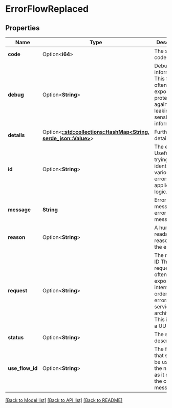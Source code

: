 # ErrorFlowReplaced

## Properties

Name | Type | Description | Notes
------------ | ------------- | ------------- | -------------
**code** | Option<**i64**> | The status code | [optional]
**debug** | Option<**String**> | Debug information  This field is often not exposed to protect against leaking sensitive information. | [optional]
**details** | Option<[**::std::collections::HashMap<String, serde_json::Value>**](serde_json::Value.md)> | Further error details | [optional]
**id** | Option<**String**> | The error ID  Useful when trying to identify various errors in application logic. | [optional]
**message** | **String** | Error message  The error's message. | 
**reason** | Option<**String**> | A human-readable reason for the error | [optional]
**request** | Option<**String**> | The request ID  The request ID is often exposed internally in order to trace errors across service architectures. This is often a UUID. | [optional]
**status** | Option<**String**> | The status description | [optional]
**use_flow_id** | Option<**String**> | The flow ID that should be used for the new flow as it contains the correct messages. | [optional]

[[Back to Model list]](../README.md#documentation-for-models) [[Back to API list]](../README.md#documentation-for-api-endpoints) [[Back to README]](../README.md)



